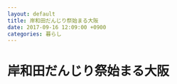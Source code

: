 ```yaml
---
layout: default
title: 岸和田だんじり祭始まる大阪
date: 2017-09-16 12:09:00 +0900
categories: 暮らし
---
```


# 岸和田だんじり祭始まる大阪

